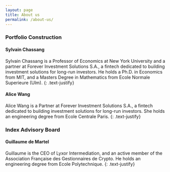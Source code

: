 ```yaml
---
layout: page
title: About us
permalink: /about-us/
---
```

### Portfolio Construction

#### Sylvain Chassang

Sylvain Chassang is a Professor of Economics at New York University and a 
partner at Forever Investment Solutions S.A., a fintech dedicated to building 
investment solutions for long-run investors. He
holds a Ph.D. in Economics from MIT, and a Masters Degree in Mathematics 
from Ecole Normale Superieure (Ulm). 
{: .text-justify}

#### Alice Wang

Alice Wang is a Partner at Forever Investment Solutions S.A., a fintech dedicated to building 
investment solutions for long-run investors. She holds an engineering degree
 from Ecole Centrale Paris. 
 {: .text-justify}

### Index Advisory Board

#### Guillaume de Martel

Guillaume is the CEO of Lyxor Intermediation, and an active member of the 
Association Française des Gestionnaires de Crypto. He holds an engineering 
degree from Ecole Polytechnique. 
{: .text-justify}



